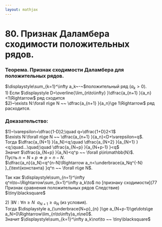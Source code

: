 ```yaml
---  
layout: mathjax  
---  
```

  
# 80. Признак Даламбера сходимости положительных рядов.  
  
### Теорема. Признак сходимости Даламбера для положительных рядов.  
$\displaystyle\sum_{k=1}^\infty a_k~-~$положительный ряд $(a_k>0)$.  
$1)$ Если $\displaystyle D=\overline{\lim_{n\to\infty} }\dfrac{a_{n+1} }{a_n}<1\Rightarrow$ ряд сходится  
$2)~\exists N:\forall n\ge N ~~ \dfrac{a_{n+1} }{a_n}\ge 1\Rightarrow$ ряд расходится.  
  
### Доказательство:  
$1)~\varepsilon=\dfrac{1-D}2;\quad q=\dfrac{1+D}2<1$  
$\exists N:\forall n\ge N ~~ \dfrac{a_{n+1} }{a_n}<D+\varepsilon=q$.  
Тогда $\dfrac{a_{N+1} }{a_N}<q;\quad \dfrac{a_{N+2} }{a_{N+1} }<q;\quad...\quad;\quad \dfrac{a_{N+p} }{a_{N+p-1} }<q$  
Значит $\dfrac{a_{N+p} }{a_N}<q^p ~~ \forall p\in\mathbb{N}$.  
Пусть $n=N+p\Rightarrow p=n-N$.  
$\dfrac{a_n}{a_N}<q^{n-N}\Rightarrow a_n<\underbrace{a_Nq^{-N} }_{\text{константа} }q^n ~~ \forall n\ge N$.  
  
Так как $\displaystyle\sum_{n=1}^\infty q^n\to~\Rightarrow\sum_{k=1}^\infty a_k\to$ по [признаку сходимости](77 Признак сравнения положительных рядов Следствие)  $\tiny\blacksquare$  
  
$2)$ $\exists N:\forall n\ge N ~~ a_{N+1}\ge a_N$ (из условия).  
Тогда $\displaystyle a_{\underbrace{N+p}_{n} }\ge a_{N+p-1}\ge\dots\ge a_N>0\Rightarrow\lim_{n\to\infty}a_n\ne0$.  
Значит $\displaystyle\sum_{k=1}^\infty a_k\not\to ~~ \tiny\blacksquare$  
